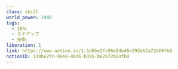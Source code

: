 ```yaml
---
class: skill
world_power: 2440
tags:
  - 10％
  - ステアップ
  - 技術
liberation: 1
link: https://www.notion.so/1-1d8be2fc96e84bd6b395b62a72b69fb0
notionID: 1d8be2fc-96e8-4bd6-b395-b62a72b69fb0
---
```

